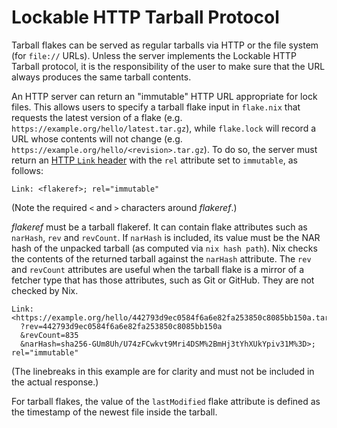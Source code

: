 # Lockable HTTP Tarball Protocol

Tarball flakes can be served as regular tarballs via HTTP or the file
system (for `file://` URLs). Unless the server implements the Lockable
HTTP Tarball protocol, it is the responsibility of the user to make sure that
the URL always produces the same tarball contents.

An HTTP server can return an "immutable" HTTP URL appropriate for lock
files. This allows users to specify a tarball flake input in
`flake.nix` that requests the latest version of a flake
(e.g. `https://example.org/hello/latest.tar.gz`), while `flake.lock`
will record a URL whose contents will not change
(e.g. `https://example.org/hello/<revision>.tar.gz`). To do so, the
server must return an [HTTP `Link` header](https://developer.mozilla.org/en-US/docs/Web/HTTP/Headers/Link) with the `rel` attribute set to
`immutable`, as follows:

```
Link: <flakeref>; rel="immutable"
```

(Note the required `<` and `>` characters around *flakeref*.)

*flakeref* must be a tarball flakeref. It can contain flake attributes
such as `narHash`, `rev` and `revCount`. If `narHash` is included, its
value must be the NAR hash of the unpacked tarball (as computed via
`nix hash path`). Nix checks the contents of the returned tarball
against the `narHash` attribute. The `rev` and `revCount` attributes
are useful when the tarball flake is a mirror of a fetcher type that
has those attributes, such as Git or GitHub. They are not checked by
Nix.

```
Link: <https://example.org/hello/442793d9ec0584f6a6e82fa253850c8085bb150a.tar.gz
  ?rev=442793d9ec0584f6a6e82fa253850c8085bb150a
  &revCount=835
  &narHash=sha256-GUm8Uh/U74zFCwkvt9Mri4DSM%2BmHj3tYhXUkYpiv31M%3D>; rel="immutable"
```

(The linebreaks in this example are for clarity and must not be included in the actual response.)

For tarball flakes, the value of the `lastModified` flake attribute is
defined as the timestamp of the newest file inside the tarball.
